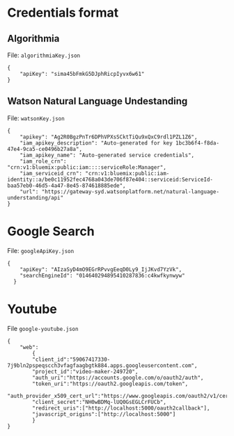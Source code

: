 # Credentials format

## Algorithmia

File: `algorithmiaKey.json`

```
{
    "apiKey": "sima45bFmkG5DJphRicpIyvx6w61"
}
```

## Watson Natural Language Undestanding

File: `watsonKey.json`

```
{
    "apikey": "Ag2R0BgzPnTr6DPhVPXsSCktTiQu9xQxC9rdl1PZL1Z6",
    "iam_apikey_description": "Auto-generated for key 1bc3b6f4-f8da-47e4-9ca5-ce0496b27a8a",
    "iam_apikey_name": "Auto-generated service credentials",
    "iam_role_crn": "crn:v1:bluemix:public:iam::::serviceRole:Manager",
    "iam_serviceid_crn": "crn:v1:bluemix:public:iam-identity::a/be0c11952fec4768a043de706f87e404::serviceid:ServiceId-baa57eb0-46d5-4a47-8e45-874618885ede",
    "url": "https://gateway-syd.watsonplatform.net/natural-language-understanding/api"
}
```

# Google Search 

File: `googleApiKey.json`

```
{
    "apiKey": "AIzaSyD4mO9EGrRPvvgEeqD0Ly9_IjJKvd7YzVk",
    "searchEngineId": "014640294895410287836:c4kwfkynwyw"
  }
```

# Youtube

File `google-youtube.json`

```
{
    "web":
        {
        "client_id":"59067417330-7j9bln2pspeqscch3vfagfaagbgtk884.apps.googleusercontent.com",
        "project_id":"video-maker-249720",
        "auth_uri":"https://accounts.google.com/o/oauth2/auth",
        "token_uri":"https://oauth2.googleapis.com/token",
        "auth_provider_x509_cert_url":"https://www.googleapis.com/oauth2/v1/certs",
        "client_secret":"NH0wBDMq-lUQ0GsEGLCrFUCb",
        "redirect_uris":["http://localhost:5000/oauth2callback"],
        "javascript_origins":["http://localhost:5000"]
        }
}
```